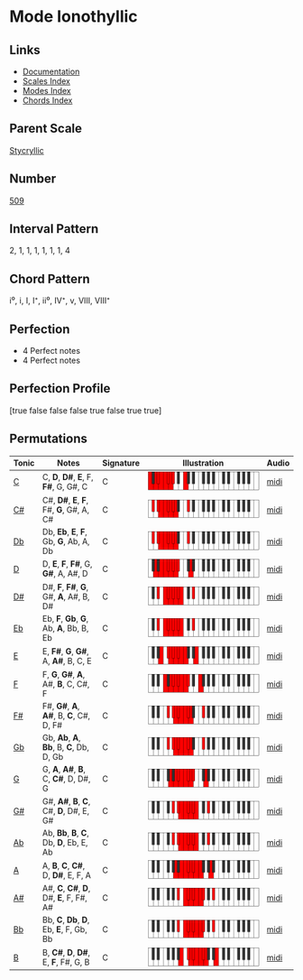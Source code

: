 # Mode Ionothyllic

## Links

- [Documentation](index.md)
- [Scales Index](Scales.md)
- [Modes Index](Modes.md)
- [Chords Index](Chords.md)

## Parent Scale

[Stycryllic](ScaleStycryllic.md)

## Number

[509](https://ianring.com/musictheory/scales/509)

## Interval Pattern

2, 1, 1, 1, 1, 1, 1, 4

## Chord Pattern

i⁰, i, I, I⁺, ii⁰, IV⁺, v, VIII, VIII⁺

## Perfection

- 4 Perfect notes
- 4 Perfect notes

## Perfection Profile

[true false false false true false true true]

## Permutations

| Tonic | Notes | Signature | Illustration | Audio |
|-------|-------|-----------|--------------|-------|
| [C](ModeCNaturalIonothyllic.md) | C, **D**, **D#**, **E**, F, **F#**, G, G#, C | C | ![CNaturalIonothyllic](ModeCNaturalIonothyllic.png) | [midi](https://github.com/edipermadi/music/blob/main/docs/ModeCNaturalIonothyllic.mid?raw=true) |
| [C#](ModeCSharpIonothyllic.md) | C#, **D#**, **E**, **F**, F#, **G**, G#, A, C# | C | ![CSharpIonothyllic](ModeCSharpIonothyllic.png) | [midi](https://github.com/edipermadi/music/blob/main/docs/ModeCSharpIonothyllic.mid?raw=true) |
| [Db](ModeDFlatIonothyllic.md) | Db, **Eb**, **E**, **F**, Gb, **G**, Ab, A, Db | C | ![DFlatIonothyllic](ModeDFlatIonothyllic.png) | [midi](https://github.com/edipermadi/music/blob/main/docs/ModeDFlatIonothyllic.mid?raw=true) |
| [D](ModeDNaturalIonothyllic.md) | D, **E**, **F**, **F#**, G, **G#**, A, A#, D | C | ![DNaturalIonothyllic](ModeDNaturalIonothyllic.png) | [midi](https://github.com/edipermadi/music/blob/main/docs/ModeDNaturalIonothyllic.mid?raw=true) |
| [D#](ModeDSharpIonothyllic.md) | D#, **F**, **F#**, **G**, G#, **A**, A#, B, D# | C | ![DSharpIonothyllic](ModeDSharpIonothyllic.png) | [midi](https://github.com/edipermadi/music/blob/main/docs/ModeDSharpIonothyllic.mid?raw=true) |
| [Eb](ModeEFlatIonothyllic.md) | Eb, **F**, **Gb**, **G**, Ab, **A**, Bb, B, Eb | C | ![EFlatIonothyllic](ModeEFlatIonothyllic.png) | [midi](https://github.com/edipermadi/music/blob/main/docs/ModeEFlatIonothyllic.mid?raw=true) |
| [E](ModeENaturalIonothyllic.md) | E, **F#**, **G**, **G#**, A, **A#**, B, C, E | C | ![ENaturalIonothyllic](ModeENaturalIonothyllic.png) | [midi](https://github.com/edipermadi/music/blob/main/docs/ModeENaturalIonothyllic.mid?raw=true) |
| [F](ModeFNaturalIonothyllic.md) | F, **G**, **G#**, **A**, A#, **B**, C, C#, F | C | ![FNaturalIonothyllic](ModeFNaturalIonothyllic.png) | [midi](https://github.com/edipermadi/music/blob/main/docs/ModeFNaturalIonothyllic.mid?raw=true) |
| [F#](ModeFSharpIonothyllic.md) | F#, **G#**, **A**, **A#**, B, **C**, C#, D, F# | C | ![FSharpIonothyllic](ModeFSharpIonothyllic.png) | [midi](https://github.com/edipermadi/music/blob/main/docs/ModeFSharpIonothyllic.mid?raw=true) |
| [Gb](ModeGFlatIonothyllic.md) | Gb, **Ab**, **A**, **Bb**, B, **C**, Db, D, Gb | C | ![GFlatIonothyllic](ModeGFlatIonothyllic.png) | [midi](https://github.com/edipermadi/music/blob/main/docs/ModeGFlatIonothyllic.mid?raw=true) |
| [G](ModeGNaturalIonothyllic.md) | G, **A**, **A#**, **B**, C, **C#**, D, D#, G | C | ![GNaturalIonothyllic](ModeGNaturalIonothyllic.png) | [midi](https://github.com/edipermadi/music/blob/main/docs/ModeGNaturalIonothyllic.mid?raw=true) |
| [G#](ModeGSharpIonothyllic.md) | G#, **A#**, **B**, **C**, C#, **D**, D#, E, G# | C | ![GSharpIonothyllic](ModeGSharpIonothyllic.png) | [midi](https://github.com/edipermadi/music/blob/main/docs/ModeGSharpIonothyllic.mid?raw=true) |
| [Ab](ModeAFlatIonothyllic.md) | Ab, **Bb**, **B**, **C**, Db, **D**, Eb, E, Ab | C | ![AFlatIonothyllic](ModeAFlatIonothyllic.png) | [midi](https://github.com/edipermadi/music/blob/main/docs/ModeAFlatIonothyllic.mid?raw=true) |
| [A](ModeANaturalIonothyllic.md) | A, **B**, **C**, **C#**, D, **D#**, E, F, A | C | ![ANaturalIonothyllic](ModeANaturalIonothyllic.png) | [midi](https://github.com/edipermadi/music/blob/main/docs/ModeANaturalIonothyllic.mid?raw=true) |
| [A#](ModeASharpIonothyllic.md) | A#, **C**, **C#**, **D**, D#, **E**, F, F#, A# | C | ![ASharpIonothyllic](ModeASharpIonothyllic.png) | [midi](https://github.com/edipermadi/music/blob/main/docs/ModeASharpIonothyllic.mid?raw=true) |
| [Bb](ModeBFlatIonothyllic.md) | Bb, **C**, **Db**, **D**, Eb, **E**, F, Gb, Bb | C | ![BFlatIonothyllic](ModeBFlatIonothyllic.png) | [midi](https://github.com/edipermadi/music/blob/main/docs/ModeBFlatIonothyllic.mid?raw=true) |
| [B](ModeBNaturalIonothyllic.md) | B, **C#**, **D**, **D#**, E, **F**, F#, G, B | C | ![BNaturalIonothyllic](ModeBNaturalIonothyllic.png) | [midi](https://github.com/edipermadi/music/blob/main/docs/ModeBNaturalIonothyllic.mid?raw=true) |
